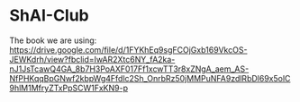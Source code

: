 # ShAI-Club
The book we are using: https://drive.google.com/file/d/1FYKhEq9sgFCOjGxb169VkcOS-JEWKdrh/view?fbclid=IwAR2Xtc6NY_fA2ka-nJ1JsTcawQ4GA_8b7H3PoAXF017Ff1xcwTT3r8xZNgA_aem_AS-NfPHKqqBpGNwf2kbpWg4Ffdlc2Sh_OnrbRz50jMMPuNFA9zdlRbDl69x5olC9hlM1MfryZTxPpSCW1FxKN9-p 
